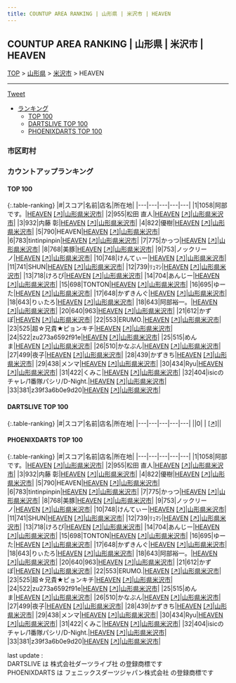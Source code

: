 ```yaml
---
title: COUNTUP AREA RANKING | 山形県 | 米沢市 | HEAVEN
---
```

## COUNTUP AREA RANKING | 山形県 | 米沢市 | HEAVEN

[TOP](/darts/rank/) > [山形県](/darts/rank/山形県/) > [米沢市](/darts/rank/山形県/米沢市/) > HEAVEN

___

<a href="https://twitter.com/share?ref_src=twsrc%5Etfw" data-text="COUNTUP AREA RANKING | 山形県米沢市HEAVEN" class="twitter-share-button" data-hashtags="DARTSLIVE,PHOENIXDARTS,darts,ダーツ" data-show-count="false">Tweet</a>

* [ランキング](#カウントアップランキング)
    * [TOP 100](#top-100)
    * [DARTSLIVE TOP 100](#dartslive-top-100)
    * [PHOENIXDARTS TOP 100](#phoenixdarts-top-100)

### 市区町村

<ul>

</ul>

### カウントアップランキング

#### TOP 100



{:.table-ranking}
|#|スコア|名前|店名|所在地|
|---|---|---|---|---|
|1|1058|<span class="rank-name-pd">阿部です。</span>|<a href="/darts/rank/shops/95998.html">HEAVEN</a> <a href="https://vs.phoenixdarts.com/jp/shop/shopDetailInfo/s_95998?s_seq=95998">[↗]</a>|<a href="/darts/rank/山形県/米沢市">山形県米沢市</a>|
|2|955|<span class="rank-name-pd"><span class="pro-icon-pd"></span>松田 直人</span>|<a href="/darts/rank/shops/95998.html">HEAVEN</a> <a href="https://vs.phoenixdarts.com/jp/shop/shopDetailInfo/s_95998?s_seq=95998">[↗]</a>|<a href="/darts/rank/山形県/米沢市">山形県米沢市</a>|
|3|932|<span class="rank-name-pd"><span class="pro-icon-pd"></span>内藤 彰</span>|<a href="/darts/rank/shops/95998.html">HEAVEN</a> <a href="https://vs.phoenixdarts.com/jp/shop/shopDetailInfo/s_95998?s_seq=95998">[↗]</a>|<a href="/darts/rank/山形県/米沢市">山形県米沢市</a>|
|4|822|<span class="rank-name-pd">優樹</span>|<a href="/darts/rank/shops/95998.html">HEAVEN</a> <a href="https://vs.phoenixdarts.com/jp/shop/shopDetailInfo/s_95998?s_seq=95998">[↗]</a>|<a href="/darts/rank/山形県/米沢市">山形県米沢市</a>|
|5|790|<span class="rank-name-pd">HEAVEN</span>|<a href="/darts/rank/shops/95998.html">HEAVEN</a> <a href="https://vs.phoenixdarts.com/jp/shop/shopDetailInfo/s_95998?s_seq=95998">[↗]</a>|<a href="/darts/rank/山形県/米沢市">山形県米沢市</a>|
|6|783|<span class="rank-name-pd">tintinpinpin</span>|<a href="/darts/rank/shops/95998.html">HEAVEN</a> <a href="https://vs.phoenixdarts.com/jp/shop/shopDetailInfo/s_95998?s_seq=95998">[↗]</a>|<a href="/darts/rank/山形県/米沢市">山形県米沢市</a>|
|7|775|<span class="rank-name-pd">かっつ</span>|<a href="/darts/rank/shops/95998.html">HEAVEN</a> <a href="https://vs.phoenixdarts.com/jp/shop/shopDetailInfo/s_95998?s_seq=95998">[↗]</a>|<a href="/darts/rank/山形県/米沢市">山形県米沢市</a>|
|8|768|<span class="rank-name-pd">美豚</span>|<a href="/darts/rank/shops/95998.html">HEAVEN</a> <a href="https://vs.phoenixdarts.com/jp/shop/shopDetailInfo/s_95998?s_seq=95998">[↗]</a>|<a href="/darts/rank/山形県/米沢市">山形県米沢市</a>|
|9|753|<span class="rank-name-pd">ノックリーノ</span>|<a href="/darts/rank/shops/95998.html">HEAVEN</a> <a href="https://vs.phoenixdarts.com/jp/shop/shopDetailInfo/s_95998?s_seq=95998">[↗]</a>|<a href="/darts/rank/山形県/米沢市">山形県米沢市</a>|
|10|748|<span class="rank-name-pd">けんてぃー</span>|<a href="/darts/rank/shops/95998.html">HEAVEN</a> <a href="https://vs.phoenixdarts.com/jp/shop/shopDetailInfo/s_95998?s_seq=95998">[↗]</a>|<a href="/darts/rank/山形県/米沢市">山形県米沢市</a>|
|11|741|<span class="rank-name-pd">SHUN</span>|<a href="/darts/rank/shops/95998.html">HEAVEN</a> <a href="https://vs.phoenixdarts.com/jp/shop/shopDetailInfo/s_95998?s_seq=95998">[↗]</a>|<a href="/darts/rank/山形県/米沢市">山形県米沢市</a>|
|12|739|<span class="rank-name-pd">ﾘｭﾏｼ</span>|<a href="/darts/rank/shops/95998.html">HEAVEN</a> <a href="https://vs.phoenixdarts.com/jp/shop/shopDetailInfo/s_95998?s_seq=95998">[↗]</a>|<a href="/darts/rank/山形県/米沢市">山形県米沢市</a>|
|13|718|<span class="rank-name-pd">けろぴ</span>|<a href="/darts/rank/shops/95998.html">HEAVEN</a> <a href="https://vs.phoenixdarts.com/jp/shop/shopDetailInfo/s_95998?s_seq=95998">[↗]</a>|<a href="/darts/rank/山形県/米沢市">山形県米沢市</a>|
|14|704|<span class="rank-name-pd">あんじー</span>|<a href="/darts/rank/shops/95998.html">HEAVEN</a> <a href="https://vs.phoenixdarts.com/jp/shop/shopDetailInfo/s_95998?s_seq=95998">[↗]</a>|<a href="/darts/rank/山形県/米沢市">山形県米沢市</a>|
|15|698|<span class="rank-name-pd">TONTON</span>|<a href="/darts/rank/shops/95998.html">HEAVEN</a> <a href="https://vs.phoenixdarts.com/jp/shop/shopDetailInfo/s_95998?s_seq=95998">[↗]</a>|<a href="/darts/rank/山形県/米沢市">山形県米沢市</a>|
|16|695|<span class="rank-name-pd">ゆーた</span>|<a href="/darts/rank/shops/95998.html">HEAVEN</a> <a href="https://vs.phoenixdarts.com/jp/shop/shopDetailInfo/s_95998?s_seq=95998">[↗]</a>|<a href="/darts/rank/山形県/米沢市">山形県米沢市</a>|
|17|648|<span class="rank-name-pd">かずきんぐ</span>|<a href="/darts/rank/shops/95998.html">HEAVEN</a> <a href="https://vs.phoenixdarts.com/jp/shop/shopDetailInfo/s_95998?s_seq=95998">[↗]</a>|<a href="/darts/rank/山形県/米沢市">山形県米沢市</a>|
|18|643|<span class="rank-name-pd">りぃたろ</span>|<a href="/darts/rank/shops/95998.html">HEAVEN</a> <a href="https://vs.phoenixdarts.com/jp/shop/shopDetailInfo/s_95998?s_seq=95998">[↗]</a>|<a href="/darts/rank/山形県/米沢市">山形県米沢市</a>|
|18|643|<span class="rank-name-pd">阿部裕一。</span>|<a href="/darts/rank/shops/95998.html">HEAVEN</a> <a href="https://vs.phoenixdarts.com/jp/shop/shopDetailInfo/s_95998?s_seq=95998">[↗]</a>|<a href="/darts/rank/山形県/米沢市">山形県米沢市</a>|
|20|640|<span class="rank-name-pd">963</span>|<a href="/darts/rank/shops/95998.html">HEAVEN</a> <a href="https://vs.phoenixdarts.com/jp/shop/shopDetailInfo/s_95998?s_seq=95998">[↗]</a>|<a href="/darts/rank/山形県/米沢市">山形県米沢市</a>|
|21|612|<span class="rank-name-pd">かずぽ</span>|<a href="/darts/rank/shops/95998.html">HEAVEN</a> <a href="https://vs.phoenixdarts.com/jp/shop/shopDetailInfo/s_95998?s_seq=95998">[↗]</a>|<a href="/darts/rank/山形県/米沢市">山形県米沢市</a>|
|22|553|<span class="rank-name-pd">ERUMO.</span>|<a href="/darts/rank/shops/95998.html">HEAVEN</a> <a href="https://vs.phoenixdarts.com/jp/shop/shopDetailInfo/s_95998?s_seq=95998">[↗]</a>|<a href="/darts/rank/山形県/米沢市">山形県米沢市</a>|
|23|525|<span class="rank-name-pd">超☆兄貴★ピョンキチ</span>|<a href="/darts/rank/shops/95998.html">HEAVEN</a> <a href="https://vs.phoenixdarts.com/jp/shop/shopDetailInfo/s_95998?s_seq=95998">[↗]</a>|<a href="/darts/rank/山形県/米沢市">山形県米沢市</a>|
|24|522|<span class="rank-name-pd">zu273a6592f91e</span>|<a href="/darts/rank/shops/95998.html">HEAVEN</a> <a href="https://vs.phoenixdarts.com/jp/shop/shopDetailInfo/s_95998?s_seq=95998">[↗]</a>|<a href="/darts/rank/山形県/米沢市">山形県米沢市</a>|
|25|515|<span class="rank-name-pd">めんま</span>|<a href="/darts/rank/shops/95998.html">HEAVEN</a> <a href="https://vs.phoenixdarts.com/jp/shop/shopDetailInfo/s_95998?s_seq=95998">[↗]</a>|<a href="/darts/rank/山形県/米沢市">山形県米沢市</a>|
|26|510|<span class="rank-name-pd">かなぶん</span>|<a href="/darts/rank/shops/95998.html">HEAVEN</a> <a href="https://vs.phoenixdarts.com/jp/shop/shopDetailInfo/s_95998?s_seq=95998">[↗]</a>|<a href="/darts/rank/山形県/米沢市">山形県米沢市</a>|
|27|499|<span class="rank-name-pd">夜子</span>|<a href="/darts/rank/shops/95998.html">HEAVEN</a> <a href="https://vs.phoenixdarts.com/jp/shop/shopDetailInfo/s_95998?s_seq=95998">[↗]</a>|<a href="/darts/rank/山形県/米沢市">山形県米沢市</a>|
|28|439|<span class="rank-name-pd">かずきち</span>|<a href="/darts/rank/shops/95998.html">HEAVEN</a> <a href="https://vs.phoenixdarts.com/jp/shop/shopDetailInfo/s_95998?s_seq=95998">[↗]</a>|<a href="/darts/rank/山形県/米沢市">山形県米沢市</a>|
|29|438|<span class="rank-name-pd">メンマ</span>|<a href="/darts/rank/shops/95998.html">HEAVEN</a> <a href="https://vs.phoenixdarts.com/jp/shop/shopDetailInfo/s_95998?s_seq=95998">[↗]</a>|<a href="/darts/rank/山形県/米沢市">山形県米沢市</a>|
|30|434|<span class="rank-name-pd">Ryu</span>|<a href="/darts/rank/shops/95998.html">HEAVEN</a> <a href="https://vs.phoenixdarts.com/jp/shop/shopDetailInfo/s_95998?s_seq=95998">[↗]</a>|<a href="/darts/rank/山形県/米沢市">山形県米沢市</a>|
|31|422|<span class="rank-name-pd">くみこ</span>|<a href="/darts/rank/shops/95998.html">HEAVEN</a> <a href="https://vs.phoenixdarts.com/jp/shop/shopDetailInfo/s_95998?s_seq=95998">[↗]</a>|<a href="/darts/rank/山形県/米沢市">山形県米沢市</a>|
|32|404|<span class="rank-name-pd">isicのチャレ/1番隊パシリ/D-Night.</span>|<a href="/darts/rank/shops/95998.html">HEAVEN</a> <a href="https://vs.phoenixdarts.com/jp/shop/shopDetailInfo/s_95998?s_seq=95998">[↗]</a>|<a href="/darts/rank/山形県/米沢市">山形県米沢市</a>|
|33|381|<span class="rank-name-pd">z39f3a6b0e9d20</span>|<a href="/darts/rank/shops/95998.html">HEAVEN</a> <a href="https://vs.phoenixdarts.com/jp/shop/shopDetailInfo/s_95998?s_seq=95998">[↗]</a>|<a href="/darts/rank/山形県/米沢市">山形県米沢市</a>|


#### DARTSLIVE TOP 100



{:.table-ranking}
|#|スコア|名前|店名|所在地|
|---|---|---|---|---|
||0|<span class="rank-name-dl"> </span>|<a href="/darts/rank/shops/.html"></a> <a href="">[↗]</a>|<a href="/darts/rank//"></a>|


#### PHOENIXDARTS TOP 100



{:.table-ranking}
|#|スコア|名前|店名|所在地|
|---|---|---|---|---|
|1|1058|<span class="rank-name-pd">阿部です。</span>|<a href="/darts/rank/shops/95998.html">HEAVEN</a> <a href="https://vs.phoenixdarts.com/jp/shop/shopDetailInfo/s_95998?s_seq=95998">[↗]</a>|<a href="/darts/rank/山形県/米沢市">山形県米沢市</a>|
|2|955|<span class="rank-name-pd"><span class="pro-icon-pd"></span>松田 直人</span>|<a href="/darts/rank/shops/95998.html">HEAVEN</a> <a href="https://vs.phoenixdarts.com/jp/shop/shopDetailInfo/s_95998?s_seq=95998">[↗]</a>|<a href="/darts/rank/山形県/米沢市">山形県米沢市</a>|
|3|932|<span class="rank-name-pd"><span class="pro-icon-pd"></span>内藤 彰</span>|<a href="/darts/rank/shops/95998.html">HEAVEN</a> <a href="https://vs.phoenixdarts.com/jp/shop/shopDetailInfo/s_95998?s_seq=95998">[↗]</a>|<a href="/darts/rank/山形県/米沢市">山形県米沢市</a>|
|4|822|<span class="rank-name-pd">優樹</span>|<a href="/darts/rank/shops/95998.html">HEAVEN</a> <a href="https://vs.phoenixdarts.com/jp/shop/shopDetailInfo/s_95998?s_seq=95998">[↗]</a>|<a href="/darts/rank/山形県/米沢市">山形県米沢市</a>|
|5|790|<span class="rank-name-pd">HEAVEN</span>|<a href="/darts/rank/shops/95998.html">HEAVEN</a> <a href="https://vs.phoenixdarts.com/jp/shop/shopDetailInfo/s_95998?s_seq=95998">[↗]</a>|<a href="/darts/rank/山形県/米沢市">山形県米沢市</a>|
|6|783|<span class="rank-name-pd">tintinpinpin</span>|<a href="/darts/rank/shops/95998.html">HEAVEN</a> <a href="https://vs.phoenixdarts.com/jp/shop/shopDetailInfo/s_95998?s_seq=95998">[↗]</a>|<a href="/darts/rank/山形県/米沢市">山形県米沢市</a>|
|7|775|<span class="rank-name-pd">かっつ</span>|<a href="/darts/rank/shops/95998.html">HEAVEN</a> <a href="https://vs.phoenixdarts.com/jp/shop/shopDetailInfo/s_95998?s_seq=95998">[↗]</a>|<a href="/darts/rank/山形県/米沢市">山形県米沢市</a>|
|8|768|<span class="rank-name-pd">美豚</span>|<a href="/darts/rank/shops/95998.html">HEAVEN</a> <a href="https://vs.phoenixdarts.com/jp/shop/shopDetailInfo/s_95998?s_seq=95998">[↗]</a>|<a href="/darts/rank/山形県/米沢市">山形県米沢市</a>|
|9|753|<span class="rank-name-pd">ノックリーノ</span>|<a href="/darts/rank/shops/95998.html">HEAVEN</a> <a href="https://vs.phoenixdarts.com/jp/shop/shopDetailInfo/s_95998?s_seq=95998">[↗]</a>|<a href="/darts/rank/山形県/米沢市">山形県米沢市</a>|
|10|748|<span class="rank-name-pd">けんてぃー</span>|<a href="/darts/rank/shops/95998.html">HEAVEN</a> <a href="https://vs.phoenixdarts.com/jp/shop/shopDetailInfo/s_95998?s_seq=95998">[↗]</a>|<a href="/darts/rank/山形県/米沢市">山形県米沢市</a>|
|11|741|<span class="rank-name-pd">SHUN</span>|<a href="/darts/rank/shops/95998.html">HEAVEN</a> <a href="https://vs.phoenixdarts.com/jp/shop/shopDetailInfo/s_95998?s_seq=95998">[↗]</a>|<a href="/darts/rank/山形県/米沢市">山形県米沢市</a>|
|12|739|<span class="rank-name-pd">ﾘｭﾏｼ</span>|<a href="/darts/rank/shops/95998.html">HEAVEN</a> <a href="https://vs.phoenixdarts.com/jp/shop/shopDetailInfo/s_95998?s_seq=95998">[↗]</a>|<a href="/darts/rank/山形県/米沢市">山形県米沢市</a>|
|13|718|<span class="rank-name-pd">けろぴ</span>|<a href="/darts/rank/shops/95998.html">HEAVEN</a> <a href="https://vs.phoenixdarts.com/jp/shop/shopDetailInfo/s_95998?s_seq=95998">[↗]</a>|<a href="/darts/rank/山形県/米沢市">山形県米沢市</a>|
|14|704|<span class="rank-name-pd">あんじー</span>|<a href="/darts/rank/shops/95998.html">HEAVEN</a> <a href="https://vs.phoenixdarts.com/jp/shop/shopDetailInfo/s_95998?s_seq=95998">[↗]</a>|<a href="/darts/rank/山形県/米沢市">山形県米沢市</a>|
|15|698|<span class="rank-name-pd">TONTON</span>|<a href="/darts/rank/shops/95998.html">HEAVEN</a> <a href="https://vs.phoenixdarts.com/jp/shop/shopDetailInfo/s_95998?s_seq=95998">[↗]</a>|<a href="/darts/rank/山形県/米沢市">山形県米沢市</a>|
|16|695|<span class="rank-name-pd">ゆーた</span>|<a href="/darts/rank/shops/95998.html">HEAVEN</a> <a href="https://vs.phoenixdarts.com/jp/shop/shopDetailInfo/s_95998?s_seq=95998">[↗]</a>|<a href="/darts/rank/山形県/米沢市">山形県米沢市</a>|
|17|648|<span class="rank-name-pd">かずきんぐ</span>|<a href="/darts/rank/shops/95998.html">HEAVEN</a> <a href="https://vs.phoenixdarts.com/jp/shop/shopDetailInfo/s_95998?s_seq=95998">[↗]</a>|<a href="/darts/rank/山形県/米沢市">山形県米沢市</a>|
|18|643|<span class="rank-name-pd">りぃたろ</span>|<a href="/darts/rank/shops/95998.html">HEAVEN</a> <a href="https://vs.phoenixdarts.com/jp/shop/shopDetailInfo/s_95998?s_seq=95998">[↗]</a>|<a href="/darts/rank/山形県/米沢市">山形県米沢市</a>|
|18|643|<span class="rank-name-pd">阿部裕一。</span>|<a href="/darts/rank/shops/95998.html">HEAVEN</a> <a href="https://vs.phoenixdarts.com/jp/shop/shopDetailInfo/s_95998?s_seq=95998">[↗]</a>|<a href="/darts/rank/山形県/米沢市">山形県米沢市</a>|
|20|640|<span class="rank-name-pd">963</span>|<a href="/darts/rank/shops/95998.html">HEAVEN</a> <a href="https://vs.phoenixdarts.com/jp/shop/shopDetailInfo/s_95998?s_seq=95998">[↗]</a>|<a href="/darts/rank/山形県/米沢市">山形県米沢市</a>|
|21|612|<span class="rank-name-pd">かずぽ</span>|<a href="/darts/rank/shops/95998.html">HEAVEN</a> <a href="https://vs.phoenixdarts.com/jp/shop/shopDetailInfo/s_95998?s_seq=95998">[↗]</a>|<a href="/darts/rank/山形県/米沢市">山形県米沢市</a>|
|22|553|<span class="rank-name-pd">ERUMO.</span>|<a href="/darts/rank/shops/95998.html">HEAVEN</a> <a href="https://vs.phoenixdarts.com/jp/shop/shopDetailInfo/s_95998?s_seq=95998">[↗]</a>|<a href="/darts/rank/山形県/米沢市">山形県米沢市</a>|
|23|525|<span class="rank-name-pd">超☆兄貴★ピョンキチ</span>|<a href="/darts/rank/shops/95998.html">HEAVEN</a> <a href="https://vs.phoenixdarts.com/jp/shop/shopDetailInfo/s_95998?s_seq=95998">[↗]</a>|<a href="/darts/rank/山形県/米沢市">山形県米沢市</a>|
|24|522|<span class="rank-name-pd">zu273a6592f91e</span>|<a href="/darts/rank/shops/95998.html">HEAVEN</a> <a href="https://vs.phoenixdarts.com/jp/shop/shopDetailInfo/s_95998?s_seq=95998">[↗]</a>|<a href="/darts/rank/山形県/米沢市">山形県米沢市</a>|
|25|515|<span class="rank-name-pd">めんま</span>|<a href="/darts/rank/shops/95998.html">HEAVEN</a> <a href="https://vs.phoenixdarts.com/jp/shop/shopDetailInfo/s_95998?s_seq=95998">[↗]</a>|<a href="/darts/rank/山形県/米沢市">山形県米沢市</a>|
|26|510|<span class="rank-name-pd">かなぶん</span>|<a href="/darts/rank/shops/95998.html">HEAVEN</a> <a href="https://vs.phoenixdarts.com/jp/shop/shopDetailInfo/s_95998?s_seq=95998">[↗]</a>|<a href="/darts/rank/山形県/米沢市">山形県米沢市</a>|
|27|499|<span class="rank-name-pd">夜子</span>|<a href="/darts/rank/shops/95998.html">HEAVEN</a> <a href="https://vs.phoenixdarts.com/jp/shop/shopDetailInfo/s_95998?s_seq=95998">[↗]</a>|<a href="/darts/rank/山形県/米沢市">山形県米沢市</a>|
|28|439|<span class="rank-name-pd">かずきち</span>|<a href="/darts/rank/shops/95998.html">HEAVEN</a> <a href="https://vs.phoenixdarts.com/jp/shop/shopDetailInfo/s_95998?s_seq=95998">[↗]</a>|<a href="/darts/rank/山形県/米沢市">山形県米沢市</a>|
|29|438|<span class="rank-name-pd">メンマ</span>|<a href="/darts/rank/shops/95998.html">HEAVEN</a> <a href="https://vs.phoenixdarts.com/jp/shop/shopDetailInfo/s_95998?s_seq=95998">[↗]</a>|<a href="/darts/rank/山形県/米沢市">山形県米沢市</a>|
|30|434|<span class="rank-name-pd">Ryu</span>|<a href="/darts/rank/shops/95998.html">HEAVEN</a> <a href="https://vs.phoenixdarts.com/jp/shop/shopDetailInfo/s_95998?s_seq=95998">[↗]</a>|<a href="/darts/rank/山形県/米沢市">山形県米沢市</a>|
|31|422|<span class="rank-name-pd">くみこ</span>|<a href="/darts/rank/shops/95998.html">HEAVEN</a> <a href="https://vs.phoenixdarts.com/jp/shop/shopDetailInfo/s_95998?s_seq=95998">[↗]</a>|<a href="/darts/rank/山形県/米沢市">山形県米沢市</a>|
|32|404|<span class="rank-name-pd">isicのチャレ/1番隊パシリ/D-Night.</span>|<a href="/darts/rank/shops/95998.html">HEAVEN</a> <a href="https://vs.phoenixdarts.com/jp/shop/shopDetailInfo/s_95998?s_seq=95998">[↗]</a>|<a href="/darts/rank/山形県/米沢市">山形県米沢市</a>|
|33|381|<span class="rank-name-pd">z39f3a6b0e9d20</span>|<a href="/darts/rank/shops/95998.html">HEAVEN</a> <a href="https://vs.phoenixdarts.com/jp/shop/shopDetailInfo/s_95998?s_seq=95998">[↗]</a>|<a href="/darts/rank/山形県/米沢市">山形県米沢市</a>|


<div class="footer border-top border-gray-light mt-5 pt-3 text-right text-gray">
    last update : <span style="font-weight: italic" id="foot_last_modified"></span><br />
    DARTSLIVE は 株式会社ダーツライブ社 の登録商標です<br />
    PHOENIXDARTS は フェニックスダーツジャパン株式会社 の登録商標です<br />
</div>

<script src="https://cdnjs.cloudflare.com/ajax/libs/jquery.tablesorter/2.31.3/js/jquery.tablesorter.min.js" integrity="sha512-qzgd5cYSZcosqpzpn7zF2ZId8f/8CHmFKZ8j7mU4OUXTNRd5g+ZHBPsgKEwoqxCtdQvExE5LprwwPAgoicguNg==" crossorigin="anonymous" referrerpolicy="no-referrer"></script>
<link rel="stylesheet" href="https://cdnjs.cloudflare.com/ajax/libs/jquery.tablesorter/2.31.3/css/theme.default.min.css" integrity="sha512-wghhOJkjQX0Lh3NSWvNKeZ0ZpNn+SPVXX1Qyc9OCaogADktxrBiBdKGDoqVUOyhStvMBmJQ8ZdMHiR3wuEq8+w==" crossorigin="anonymous" referrerpolicy="no-referrer" />
<script>
$(function() {
    $(".table-ranking").tablesorter({sortList:[[0, 0]]});
    $("#foot_last_modified").text(formatDate(new Date(document.lastModified), 'yyyy-MM-dd HH:mm:ss'));
});
</script>

<script async src="https://platform.twitter.com/widgets.js" charset="utf-8"></script>